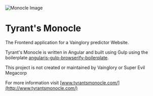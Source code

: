![Monocle Image](https://raw.github.com/mtaylor22/Tyrants--Monocle/master/app/images/tyrants-monocle.png)

Tyrant's Monocle
=====================================

The Frontend application for a Vainglory predictor Website. 

Tyrant's Monocle is written in Angular and built using Gulp using the boilerplate [angularjs-gulp-browserify-boilerplate](https://github.com/jakemmarsh/angularjs-gulp-browserify-boilerplate). 

This project is not created or maintained by Vainglory or Super Evil Megacorp

For more information visit [www.tyrantsmonocle.com/](http://www.tyrantsmonocle.com/)
